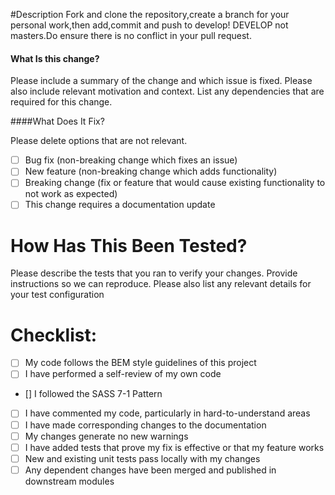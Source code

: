 #Description
Fork and clone the repository,create a branch for your personal work,then add,commit and push to develop! DEVELOP not masters.Do ensure there is no conflict in your pull request.


#### What Is this change?

Please include a summary of the change and which issue is fixed. Please also include relevant motivation and context. List any dependencies that are required for this change.

####What Does It Fix?

Please delete options that are not relevant.

- [ ] Bug fix (non-breaking change which fixes an issue)
- [ ] New feature (non-breaking change which adds functionality)
- [ ] Breaking change (fix or feature that would cause existing functionality to not work as expected)
- [ ] This change requires a documentation update

# How Has This Been Tested?

Please describe the tests that you ran to verify your changes. Provide instructions so we can reproduce. Please also list any relevant details for your test configuration




# Checklist:

- [ ] My code follows the BEM style guidelines of this project
- [ ] I have performed a self-review of my own code
- [] I followed the SASS 7-1 Pattern
- [ ] I have commented my code, particularly in hard-to-understand areas
- [ ] I have made corresponding changes to the documentation
- [ ] My changes generate no new warnings
- [ ] I have added tests that prove my fix is effective or that my feature works
- [ ] New and existing unit tests pass locally with my changes
- [ ] Any dependent changes have been merged and published in downstream modules
